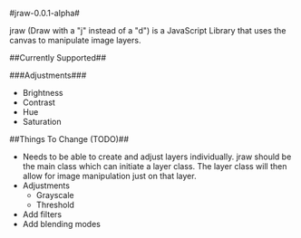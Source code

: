 #jraw-0.0.1-alpha#

jraw (Draw with a "j" instead of a "d") is a JavaScript Library that uses the canvas to manipulate image layers.

##Currently Supported##

###Adjustments###
- Brightness
- Contrast
- Hue
- Saturation

##Things To Change (TODO)##
- Needs to be able to create and adjust layers individually. jraw should be the main class which can initiate a layer class. The layer class will then allow for image manipulation just on that layer.
- Adjustments
  - Grayscale
  - Threshold
- Add filters
- Add blending modes
